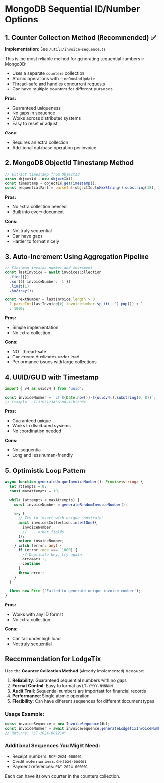 # MongoDB Sequential ID/Number Options

## 1. Counter Collection Method (Recommended) ✅
**Implementation**: See `/utils/invoice-sequence.ts`

This is the most reliable method for generating sequential numbers in MongoDB:
- Uses a separate `counters` collection
- Atomic operations with `findOneAndUpdate`
- Thread-safe and handles concurrent requests
- Can have multiple counters for different purposes

**Pros:**
- Guaranteed uniqueness
- No gaps in sequence
- Works across distributed systems
- Easy to reset or adjust

**Cons:**
- Requires an extra collection
- Additional database operation per invoice

## 2. MongoDB ObjectId Timestamp Method
```typescript
// Extract timestamp from ObjectId
const objectId = new ObjectId();
const timestamp = objectId.getTimestamp();
const sequentialPart = parseInt(objectId.toHexString().substring(18), 16);
```

**Pros:**
- No extra collection needed
- Built into every document

**Cons:**
- Not truly sequential
- Can have gaps
- Harder to format nicely

## 3. Auto-Increment Using Aggregation Pipeline
```typescript
// Find max invoice number and increment
const lastInvoice = await invoicesCollection
  .find({})
  .sort({ invoiceNumber: -1 })
  .limit(1)
  .toArray();

const nextNumber = lastInvoice.length > 0 
  ? parseInt(lastInvoice[0].invoiceNumber.split('-').pop()) + 1 
  : 1000;
```

**Pros:**
- Simple implementation
- No extra collection

**Cons:**
- NOT thread-safe
- Can create duplicates under load
- Performance issues with large collections

## 4. UUID/GUID with Timestamp
```typescript
import { v4 as uuidv4 } from 'uuid';

const invoiceNumber = `LT-${Date.now()}-${uuidv4().substring(0, 8)}`;
// Example: LT-1703123456789-a1b2c3d4
```

**Pros:**
- Guaranteed unique
- Works in distributed systems
- No coordination needed

**Cons:**
- Not sequential
- Long and less human-friendly

## 5. Optimistic Loop Pattern
```typescript
async function generateUniqueInvoiceNumber(): Promise<string> {
  let attempts = 0;
  const maxAttempts = 10;
  
  while (attempts < maxAttempts) {
    const invoiceNumber = generateRandomInvoiceNumber();
    
    try {
      // Try to insert with unique constraint
      await invoicesCollection.insertOne({
        invoiceNumber,
        // ... other fields
      });
      return invoiceNumber;
    } catch (error: any) {
      if (error.code === 11000) {
        // Duplicate key, try again
        attempts++;
        continue;
      }
      throw error;
    }
  }
  
  throw new Error('Failed to generate unique invoice number');
}
```

**Pros:**
- Works with any ID format
- No extra collection

**Cons:**
- Can fail under high load
- Not truly sequential

## Recommendation for LodgeTix

Use the **Counter Collection Method** (already implemented) because:

1. **Reliability**: Guaranteed sequential numbers with no gaps
2. **Format Control**: Easy to format as `LT-YYYY-NNNNNN`
3. **Audit Trail**: Sequential numbers are important for financial records
4. **Performance**: Single atomic operation
5. **Flexibility**: Can have different sequences for different document types

### Usage Example:
```typescript
const invoiceSequence = new InvoiceSequence(db);
const invoiceNumber = await invoiceSequence.generateLodgeTixInvoiceNumber();
// Returns: "LT-2024-001234"
```

### Additional Sequences You Might Need:
- Receipt numbers: `RCP-2024-000001`
- Credit note numbers: `CN-2024-000001`
- Payment references: `PAY-2024-000001`

Each can have its own counter in the counters collection.